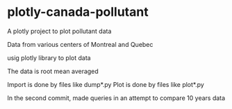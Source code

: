 # plotly-canada-pollutant
A plotly project to plot pollutant data

Data from various centers of Montreal and Quebec

usig plotly library to plot data

The data is root mean averaged

Import is done by files like dump*.py
Plot is done by files like plot*.py

In the second commit, made queries in an attempt to compare 10 years data
